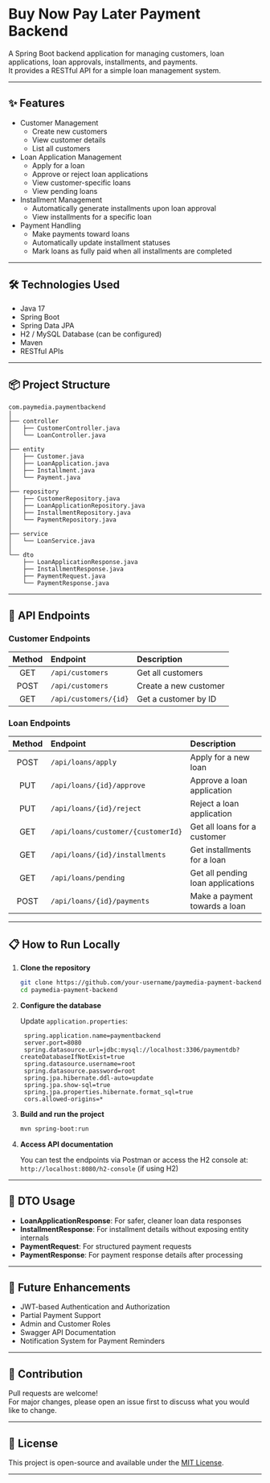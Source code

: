 # Buy Now Pay Later Payment Backend

A Spring Boot backend application for managing customers, loan applications, loan approvals, installments, and payments.  
It provides a RESTful API for a simple loan management system.

---

## ✨ Features

- Customer Management
  - Create new customers
  - View customer details
  - List all customers
- Loan Application Management
  - Apply for a loan
  - Approve or reject loan applications
  - View customer-specific loans
  - View pending loans
- Installment Management
  - Automatically generate installments upon loan approval
  - View installments for a specific loan
- Payment Handling
  - Make payments toward loans
  - Automatically update installment statuses
  - Mark loans as fully paid when all installments are completed

---

## 🛠️ Technologies Used

- Java 17
- Spring Boot
- Spring Data JPA
- H2 / MySQL Database (can be configured)
- Maven
- RESTful APIs

---

## 📦 Project Structure

```
com.paymedia.paymentbackend
│
├── controller
│   ├── CustomerController.java
│   └── LoanController.java
│
├── entity
│   ├── Customer.java
│   ├── LoanApplication.java
│   ├── Installment.java
│   └── Payment.java
│
├── repository
│   ├── CustomerRepository.java
│   ├── LoanApplicationRepository.java
│   ├── InstallmentRepository.java
│   └── PaymentRepository.java
│
├── service
│   └── LoanService.java
│
└── dto
    ├── LoanApplicationResponse.java
    ├── InstallmentResponse.java
    ├── PaymentRequest.java
    └── PaymentResponse.java
```

---

## 🚀 API Endpoints

### Customer Endpoints

| Method | Endpoint | Description |
|:------:|:---------|:------------|
| GET    | `/api/customers` | Get all customers |
| POST   | `/api/customers` | Create a new customer |
| GET    | `/api/customers/{id}` | Get a customer by ID |

### Loan Endpoints

| Method | Endpoint | Description |
|:------:|:---------|:------------|
| POST   | `/api/loans/apply` | Apply for a new loan |
| PUT    | `/api/loans/{id}/approve` | Approve a loan application |
| PUT    | `/api/loans/{id}/reject` | Reject a loan application |
| GET    | `/api/loans/customer/{customerId}` | Get all loans for a customer |
| GET    | `/api/loans/{id}/installments` | Get installments for a loan |
| GET    | `/api/loans/pending` | Get all pending loan applications |
| POST   | `/api/loans/{id}/payments` | Make a payment towards a loan |

---

## 📋 How to Run Locally

1. **Clone the repository**

   ```bash
   git clone https://github.com/your-username/paymedia-payment-backend.git
   cd paymedia-payment-backend
   ```

2. **Configure the database**

   Update `application.properties`:
   ```properties
    spring.application.name=paymentbackend
    server.port=8080
    spring.datasource.url=jdbc:mysql://localhost:3306/paymentdb?createDatabaseIfNotExist=true
    spring.datasource.username=root
    spring.datasource.password=root
    spring.jpa.hibernate.ddl-auto=update
    spring.jpa.show-sql=true
    spring.jpa.properties.hibernate.format_sql=true
    cors.allowed-origins=*
   ```

3. **Build and run the project**

   ```bash
   mvn spring-boot:run
   ```

4. **Access API documentation**

   You can test the endpoints via Postman or access the H2 console at:  
   `http://localhost:8080/h2-console` (if using H2)

---

## 🧩 DTO Usage

- **LoanApplicationResponse**: For safer, cleaner loan data responses
- **InstallmentResponse**: For installment details without exposing entity internals
- **PaymentRequest**: For structured payment requests
- **PaymentResponse**: For payment response details after processing

---

## 📖 Future Enhancements

- JWT-based Authentication and Authorization
- Partial Payment Support
- Admin and Customer Roles
- Swagger API Documentation
- Notification System for Payment Reminders

---

## 🤝 Contribution

Pull requests are welcome!  
For major changes, please open an issue first to discuss what you would like to change.

---

## 📜 License

This project is open-source and available under the [MIT License](LICENSE).

---

